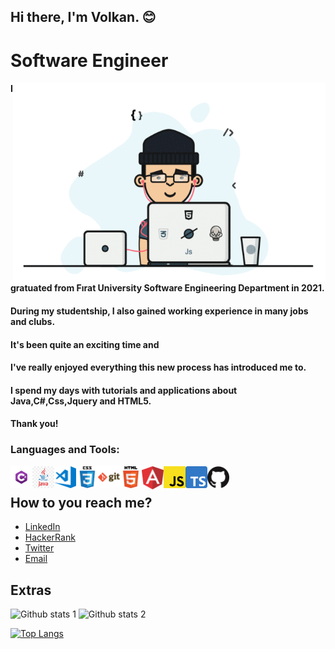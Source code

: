 ## Hi there, I'm Volkan. 😊

# Software Engineer

<img align="right" alt="GIF" src="https://github.com/volkanunlu/volkanunlu/blob/main/1_nWQ_U5NKEfNeGCTfh_2-Mw.gif" width="500" height="320" />




#### I gratuated from Fırat University Software Engineering Department in 2021.
#### During my studentship, I also gained working experience in many jobs and clubs.
#### It's been quite an exciting time and
#### I've really enjoyed everything this new process has introduced me to.
#### I spend my days with tutorials and applications about Java,C#,Css,Jquery and HTML5.
#### Thank you!

### Languages and Tools:


<img align="left" alt="C#" width="35px" src="https://github.com/volkanunlu/volkanunlu/blob/main/Csharp_Logo.png" width="auto">
<img align="left" alt="JAVA" width="35px" src="https://github.com/volkanunlu/volkanunlu/blob/main/kisspng-java-runtime-environment-computer-icons-java-platf-java-5ade30636221c2.932728411524510819402.jpg" width="auto">
<img align="left" alt="Visual Studio Code" width="35px" src="https://github.com/volkanunlu/volkanunlu/blob/main/visual-studio-code.png" width="auto">
<img align="left" alt="CSS" width="35px" src="https://github.com/volkanunlu/volkanunlu/blob/main/css.png" width="auto">
<img align="left" alt="GIT" width="35px" src="https://github.com/volkanunlu/volkanunlu/blob/main/git.png" width="auto">
<img align="left" alt="HTML" width="35px" src="https://github.com/volkanunlu/volkanunlu/blob/main/html.png" width="auto">
<img align="left" alt="GITHUB" width="35px" src="https://github.com/volkanunlu/volkanunlu/blob/main/Angular-logo.png" width="auto">
<img align="left" alt="GITHUB" width="35px" src="https://github.com/volkanunlu/volkanunlu/blob/main/Javascript_Logo.png" width="auto">
<img align="left" alt="GITHUB" width="35px" src="https://github.com/volkanunlu/volkanunlu/blob/main/Typescript_logo_2020.svg.png" width="auto">
<img align="left" alt="GITHUB" width="35px" src="https://github.com/volkanunlu/volkanunlu/blob/main/github.png" width="auto">
<br>

## How to you reach me?
* [LinkedIn](https://www.linkedin.com/in/volkanunluu/)
* [HackerRank](https://www.hackerrank.com/volkanunlu2203)
* [Twitter](https://www.twitter.com/Arafmamuri/)
* [Email](mailto:volkanunlu2203@gmail.com)



## Extras

![Github stats 1](https://github-readme-stats.vercel.app/api?username=volkanunlu&show_icons=true&theme=gradient) 
![Github stats 2](https://github-readme-stats.vercel.app/api?username=volkanunlu&show_icons=true&theme=radical)
 
[![Top Langs](https://github-readme-stats.vercel.app/api/top-langs/?username=volkanunlu&layout=compact)](https://github.com/volkanunlu/github-readme-stats)



<!---
volkanunlu/volkanunlu is a ✨ special ✨ repository because its `README.md` (this file) appears on your GitHub profile.
You can click the Preview link to take a look at your changes.
--->
